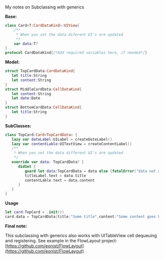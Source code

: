 My notes on Subclassing with generics <!--more-->

**Base:**

```swift
class Card<T:CardDataKind>:UIView{
    /**
     * When you set the data diferent UI's are updated
     */
    var data:T?
}
protocol CardDataKind{/*Add required variables here, if needed*/}
```

**Model:**

```swift
struct TopCardData:CardDataKind{
   let title:String
   let content:String
}
struct MiddleCardData:CellDataKind{
   let content:String
   let date:Date
}
struct BottomCardData:CellDataKind{
   let title:String
}
```


**SubClasses:**

```swift
class TopCard:Card<TopCardData> {
   lazy var dateLabel:UILabel = createDateLabel()
   lazy var contentLable:UITextView = createContentLabel()
   /**
    * When you set the data different UI's are updated
    */
   override var data: TopCardData? {
      didSet {
         guard let data:TopCardData = data else {fatalError("data not available")}
         titleLabel.text = data.title
         contentLable.text = data.content
      }
   }
}
```

**Usage**

```swift
let card:TopCard = .init())
card.data = TopCardData(title:"Some title",content:"Some content goes here")
```

**Final note:**

This subclassing with generics also works with UITableView cell dequeuing and registering. See example in the FlowLayout project: [https://github.com/eonist/FlowLayout](https://github.com/eonist/FlowLayout) 
